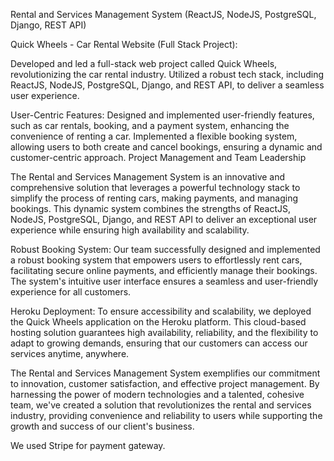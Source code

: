 Rental and Services Management System (ReactJS, NodeJS, PostgreSQL, Django, REST API)

Quick Wheels - Car Rental Website (Full Stack Project):

Developed and led a full-stack web project called Quick Wheels, revolutionizing the car rental industry.
Utilized a robust tech stack, including ReactJS, NodeJS, PostgreSQL, Django, and REST API, to deliver a seamless user experience.

User-Centric Features:
Designed and implemented user-friendly features, such as car rentals, booking, and a payment system, enhancing the convenience of renting a car.
Implemented a flexible booking system, allowing users to both create and cancel bookings, ensuring a dynamic and customer-centric approach.
Project Management and Team Leadership

The Rental and Services Management System is an innovative and comprehensive solution that leverages a powerful technology stack to simplify the process of renting cars, making payments, and managing bookings. This dynamic system combines the strengths of ReactJS, NodeJS, PostgreSQL, Django, and REST API to deliver an exceptional user experience while ensuring high availability and scalability.

Robust Booking System: Our team successfully designed and implemented a robust booking system that empowers users to effortlessly rent cars, facilitating secure online payments, and efficiently manage their bookings. The system's intuitive user interface ensures a seamless and user-friendly experience for all customers.

Heroku Deployment: To ensure accessibility and scalability, we deployed the Quick Wheels application on the Heroku platform. This cloud-based hosting solution guarantees high availability, reliability, and the flexibility to adapt to growing demands, ensuring that our customers can access our services anytime, anywhere.

The Rental and Services Management System exemplifies our commitment to innovation, customer satisfaction, and effective project management. By harnessing the power of modern technologies and a talented, cohesive team, we've created a solution that revolutionizes the rental and services industry, providing convenience and reliability to users while supporting the growth and success of our client's business.

We used Stripe for payment gateway.




